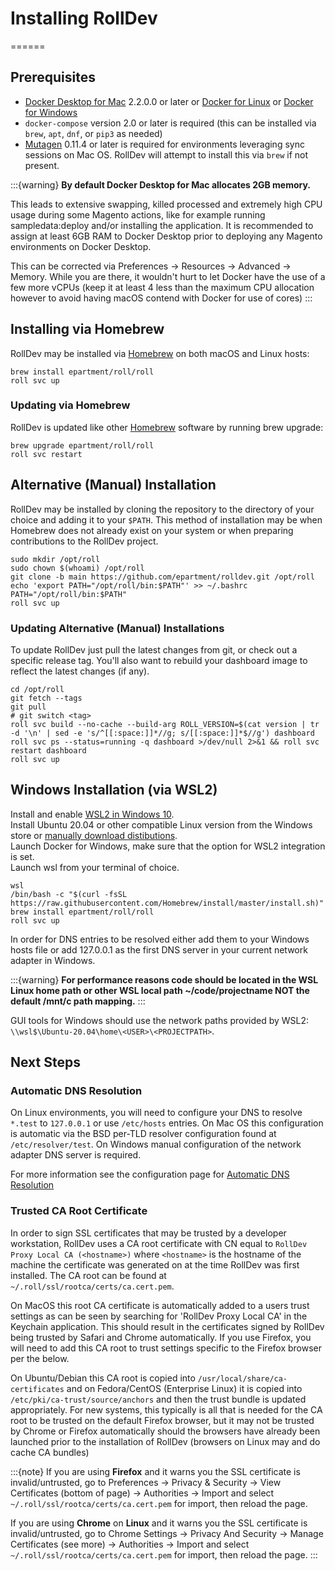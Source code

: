 # Installing RollDev
======

## Prerequisites

* [Docker Desktop for Mac](https://hub.docker.com/editions/community/docker-ce-desktop-mac) 2.2.0.0 or later or [Docker for Linux](https://docs.docker.com/install/) or [Docker for Windows](https://docs.docker.com/desktop/windows/install/)
* `docker-compose` version 2.0 or later is required (this can be installed via `brew`, `apt`, `dnf`, or `pip3` as needed)
* [Mutagen](https://mutagen.io/) 0.11.4 or later is required for environments leveraging sync sessions on Mac OS. RollDev will attempt to install this via `brew` if not present.

:::{warning}
**By default Docker Desktop for Mac allocates 2GB memory.**

This leads to extensive swapping, killed processed and extremely high CPU usage during some Magento actions, like for example running sampledata:deploy and/or installing the application. It is recommended to assign at least 6GB RAM to Docker Desktop prior to deploying any Magento environments on Docker Desktop.

This can be corrected via Preferences -> Resources -> Advanced -> Memory. While you are there, it wouldn't hurt to let Docker have the use of a few more vCPUs (keep it at least 4 less than the maximum CPU allocation however to avoid having macOS contend with Docker for use of cores)
:::

## Installing via Homebrew

RollDev may be installed via [Homebrew](https://brew.sh/) on both macOS and Linux hosts:

    brew install epartment/roll/roll
    roll svc up

### Updating via Homebrew

RollDev is updated like other [Homebrew](https://brew.sh/) software by running brew upgrade:

    brew upgrade epartment/roll/roll
    roll svc restart

## Alternative (Manual) Installation

RollDev may be installed by cloning the repository to the directory of your choice and adding it to your `$PATH`. This method of installation may be when Homebrew does not already exist on your system or when preparing contributions to the RollDev project.

    sudo mkdir /opt/roll
    sudo chown $(whoami) /opt/roll
    git clone -b main https://github.com/epartment/rolldev.git /opt/roll
    echo 'export PATH="/opt/roll/bin:$PATH"' >> ~/.bashrc
    PATH="/opt/roll/bin:$PATH"
    roll svc up

### Updating Alternative (Manual) Installations

To update RollDev just pull the latest changes from git, or check out a specific release tag. You'll also want to rebuild your dashboard image to reflect the latest changes (if any).

    cd /opt/roll
    git fetch --tags
    git pull
    # git switch <tag>
    roll svc build --no-cache --build-arg ROLL_VERSION=$(cat version | tr -d '\n' | sed -e 's/^[[:space:]]*//g; s/[[:space:]]*$//g') dashboard
    roll svc ps --status=running -q dashboard >/dev/null 2>&1 && roll svc restart dashboard
    roll svc up

## Windows Installation (via WSL2)

Install and enable [WSL2 in Windows 10](https://docs.microsoft.com/en-us/windows/wsl/install-win10).  
Install Ubuntu 20.04 or other compatible Linux version from the Windows store or [manually download distibutions](https://docs.microsoft.com/en-us/windows/wsl/install-manual).   
Launch Docker for Windows, make sure that the option for WSL2 integration is set.  
Launch wsl from your terminal of choice.  

    wsl
    /bin/bash -c "$(curl -fsSL https://raw.githubusercontent.com/Homebrew/install/master/install.sh)"
    brew install epartment/roll/roll
    roll svc up

In order for DNS entries to be resolved either add them to your Windows hosts file or add 127.0.0.1 as the first DNS server in your current network adapter in Windows.

:::{warning}
**For performance reasons code should be located in the WSL Linux home path or other WSL local path ~/code/projectname NOT the default /mnt/c path mapping.**
:::

GUI tools for Windows should use the network paths provided by WSL2: `\\wsl$\Ubuntu-20.04\home\<USER>\<PROJECTPATH>`.

## Next Steps

### Automatic DNS Resolution

On Linux environments, you will need to configure your DNS to resolve `*.test` to `127.0.0.1` or use `/etc/hosts` entries. On Mac OS this configuration is automatic via the BSD per-TLD resolver configuration found at `/etc/resolver/test`. On Windows manual configuration of the network adapter DNS server is required.


For more information see the configuration page for [Automatic DNS Resolution](configuration/dns-resolver.md)

### Trusted CA Root Certificate

In order to sign SSL certificates that may be trusted by a developer workstation, RollDev uses a CA root certificate with CN equal to `RollDev Proxy Local CA (<hostname>)` where `<hostname>` is the hostname of the machine the certificate was generated on at the time RollDev was first installed. The CA root can be found at `~/.roll/ssl/rootca/certs/ca.cert.pem`.

On MacOS this root CA certificate is automatically added to a users trust settings as can be seen by searching for 'RollDev Proxy Local CA' in the Keychain application. This should result in the certificates signed by RollDev being trusted by Safari and Chrome automatically. If you use Firefox, you will need to add this CA root to trust settings specific to the Firefox browser per the below.

On Ubuntu/Debian this CA root is copied into `/usr/local/share/ca-certificates` and on Fedora/CentOS (Enterprise Linux) it is copied into `/etc/pki/ca-trust/source/anchors` and then the trust bundle is updated appropriately. For new systems, this typically is all that is needed for the CA root to be trusted on the default Firefox browser, but it may not be trusted by Chrome or Firefox automatically should the browsers have already been launched prior to the installation of RollDev (browsers on Linux may and do cache CA bundles)

:::{note}
If you are using **Firefox** and it warns you the SSL certificate is invalid/untrusted, go to Preferences -> Privacy & Security -> View Certificates (bottom of page) -> Authorities -> Import and select ``~/.roll/ssl/rootca/certs/ca.cert.pem`` for import, then reload the page.

If you are using **Chrome** on **Linux** and it warns you the SSL certificate is invalid/untrusted, go to Chrome Settings -> Privacy And Security -> Manage Certificates (see more) -> Authorities -> Import and select ``~/.roll/ssl/rootca/certs/ca.cert.pem`` for import, then reload the page.
:::
